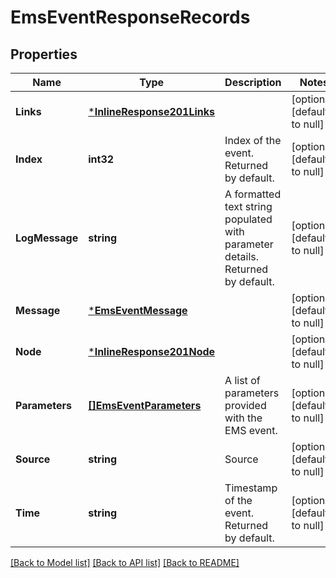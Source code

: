 # EmsEventResponseRecords

## Properties
Name | Type | Description | Notes
------------ | ------------- | ------------- | -------------
**Links** | [***InlineResponse201Links**](inline_response_201__links.md) |  | [optional] [default to null]
**Index** | **int32** | Index of the event. Returned by default. | [optional] [default to null]
**LogMessage** | **string** | A formatted text string populated with parameter details. Returned by default. | [optional] [default to null]
**Message** | [***EmsEventMessage**](ems_event_message.md) |  | [optional] [default to null]
**Node** | [***InlineResponse201Node**](inline_response_201_node.md) |  | [optional] [default to null]
**Parameters** | [**[]EmsEventParameters**](ems_event_parameters.md) | A list of parameters provided with the EMS event. | [optional] [default to null]
**Source** | **string** | Source | [optional] [default to null]
**Time** | **string** | Timestamp of the event. Returned by default. | [optional] [default to null]

[[Back to Model list]](../README.md#documentation-for-models) [[Back to API list]](../README.md#documentation-for-api-endpoints) [[Back to README]](../README.md)


